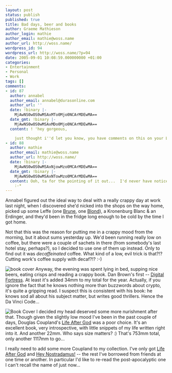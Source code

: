 ```yaml
---
layout: post
status: publish
published: true
title: Bad days, beer and books
author: Graeme Mathieson
author_login: mathie
author_email: mathie@woss.name
author_url: http://woss.name/
wordpress_id: 94
wordpress_url: http://woss.name/?p=94
date: 2005-09-01 10:08:59.000000000 +01:00
categories:
- Entertainment
- Personal
- Work
tags: []
comments:
- id: 87
  author: annabel
  author_email: annabel@durasonline.com
  author_url: ''
  date: !binary |-
    MjAwNS0wOS0wMSAxMTo0Mjo0NCArMDEwMA==
  date_gmt: !binary |-
    MjAwNS0wOS0wMSAxMDo0Mjo0NCArMDEwMA==
  content: ! 'hey gorgeous,

    just thought i''d let you know, you have comments on this on your LJ bit...'
- id: 88
  author: mathie
  author_email: mathie@woss.name
  author_url: http://woss.name/
  date: !binary |-
    MjAwNS0wOS0wMSAxNjowMzo0MCArMDEwMA==
  date_gmt: !binary |-
    MjAwNS0wOS0wMSAxNTowMzo0MCArMDEwMA==
  content: Ooh, ta for the pointing of it out...  I'd never have noticed them otherwise.
    :-*
---
```

Annabel figured out the ideal way to deal with a really crappy day at work last night, when I discovered she'd nicked into the shops on the way home, picked up some Leffe (one <a href="http://www.silrubin.com/leffe_brown.htm">Brune</a>, one <a href="http://www.silrubin.com/leffe_blond.htm">Blond</a>), a Kronenburg Blanc &amp; an Erdinger, and they'd been in the fridge long enough to be cold by the time I got home.

Not that this was the reason for putting me in a crappy mood from the morning, but it about sums yesterday up.  We'd been running really low on coffee, but there were a couple of sachets in there (from somebody's last hotel stay, perhaps?), so I decided to use one of them up instead.  Only to find out it was <em>decaffeinated</em> coffee.  What kind of a low, evil trick is that?!?  Cutting work's coffee supply with decaf?!? :-)

<img src="http://images-eu.amazon.com/images/P/0552151696.02._SCMZZZZZZZ_.jpg" alt="book cover" class="alignleft" /> Anyway, the evening was spent lying in bed, supping nice beers, eating crisps and reading a crappy book.  Dan Brown's first -- <a href="http://www.amazon.co.uk/exec/obidos/ASIN/0552151696/mathieoftheen-21">Digital Fortress</a>.  At least it's added 34mm to my total for the year.  Actually, if you ignore the fact that he knows nothing more than buzzwords about crypto, it's quite a gripping read.  I suspect this is consistent with his book: he knows sod all about his subject matter, but writes good thrillers.  Hence the Da Vinci Code...

<img src="http://images-eu.amazon.com/images/P/0743231511.02.__SCMZZZZZZZ_.jpg" alt="Book Cover" class="alignright" /> I decided my head deserved some more nurishment after that.  Though given the slightly low mood I've been in the past couple of days, Douglas Coupland's <a href="http://www.amazon.co.uk/exec/obidos/ASIN/0743231511/mathieoftheen-21">Life After God</a> was a poor choice.  It's an excellent book, very introspective, with little snippets of my life written right into it.  And another 22mm.  Who says size matters? :)  That's 753mm total, only another 1117mm to go...

I really need to add some more Coupland to my collection.  I've only got <a href="http://www.amazon.co.uk/exec/obidos/ASIN/0743231511/mathieoftheen-21">Life After God</a> and <a href="http://www.amazon.co.uk/exec/obidos/ASIN/0007162510/mathieoftheen-21">Hey Nostradamus!</a> -- the rest I've borrowed from friends at one time or another.  In particular I'd like to re-read the post-apocalyptic one I can't recall the name of just now...
